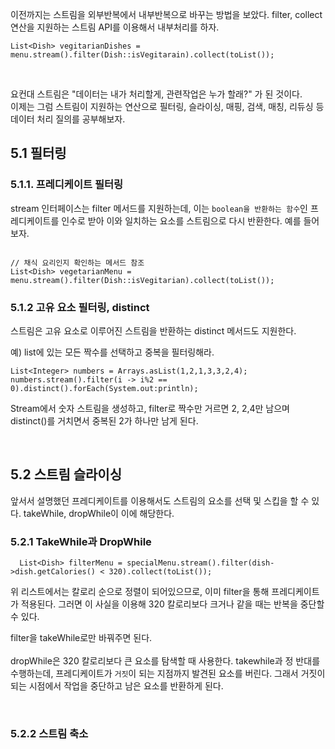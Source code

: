 이전까지는 스트림을 외부반복에서 내부반복으로 바꾸는 방법을 보았다. filter, collect 연산을 지원하는 스트림 API를 이용해서 내부처리를 하자.
```
List<Dish> vegitarianDishes = menu.stream().filter(Dish::isVegitarain).collect(toList());
```
<br>

요컨대 스트림은 "데이터는 내가 처리할게, 관련작업은 누가 할래?" 가 된 것이다.<br>
이제는 그럼 스트림이 지원하는 연산으로 필터링, 슬라이싱, 매핑, 검색, 매칭, 리듀싱 등 데이터 처리 질의를 공부해보자.

## 5.1 필터링

### 5.1.1. 프레디케이트 필터링

stream 인터페이스는 filter 메서드를 지원하는데, 이는 `boolean을 반환하는 함수`인 프레디케이트를 인수로 받아 이와 일치하는 요소를 스트림으로 다시 반환한다.
예를 들어보자.
<br>

```

// 채식 요리인지 확인하는 메서드 참조
List<Dish> vegetarianMenu = menu.stream().filter(Dish::isVegitarian).collect(toList());

```

### 5.1.2 고유 요소 필터링, distinct

스트림은 고유 요소로 이루어진 스트림을 반환하는 distinct 메서드도 지원한다.
<br>

예) list에 있는 모든 짝수를 선택하고 중복을 필터링해라.
```
List<Integer> numbers = Arrays.asList(1,2,1,3,3,2,4);
numbers.stream().filter(i -> i%2 == 0).distinct().forEach(System.out:println);

```

Stream<Integer>에서 숫자 스트림을 생성하고, filter로 짝수만 거르면 2, 2,4만 남으며 distinct()를 거치면서 중복된 2가 하나만 남게 된다. 
  
<br>
  
## 5.2 스트림 슬라이싱

  앞서서 설명했던 프레디케이트를 이용해서도 스트림의 요소를 선택 및 스킵을 할 수 있다. takeWhile, dropWhile이 이에 해당한다.

### 5.2.1  TakeWhile과 DropWhile
  
  
```
  List<Dish> filterMenu = specialMenu.stream().filter(dish->dish.getCalories() < 320).collect(toList());
```
위 리스트에서는 칼로리 순으로 정렬이 되어있으므로, 이미 filter을 통해 프레디케이트가 적용된다. 그러면 이 사실을 이용해 320 칼로리보다 크거나 같을 때는 반복을 중단할 수 있다.
                               
filter을 takeWhile로만 바꿔주면 된다.
<br>
<br>
                                                                                     dropWhile은 320 칼로리보다 큰 요소를 탐색할 때 사용한다. takewhile과 정 반대를 수행하는데, 프레디케이트가 `거짓`이 되는 지점까지 발견된 요소를 버린다. 그래서 거짓이 되는 시점에서 작업을 중단하고 남은 요소를 반환하게 된다.
  

<br>
  
### 5.2.2 스트림 축소
  
                                                                                    

